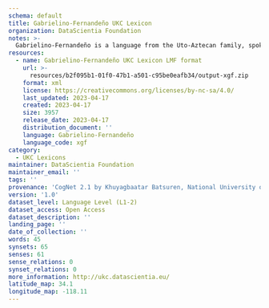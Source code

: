 ```yaml
---
schema: default
title: Gabrielino-Fernandeño UKC Lexicon
organization: DataScientia Foundation
notes: >-
  Gabrielino-Fernandeño is a language from the Uto-Aztecan family, spoken in North America. The UKC Lexicon of Gabrielino-Fernandeño is represented as a lexico-semantic network. It consists of words, word senses, synsets, as well as sense-level and synset-level relationships.
resources:
  - name: Gabrielino-Fernandeño UKC Lexicon LMF format
    url: >-
      resources/b2f095b1-01f0-47b1-a501-c95be0eafb34/output-xgf.zip
    format: xml
    license: https://creativecommons.org/licenses/by-nc-sa/4.0/
    last_updated: 2023-04-17
    created: 2023-04-17
    size: 3957
    release_date: 2023-04-17
    distribution_document: ''
    language: Gabrielino-Fernandeño
    language_code: xgf
category:
  - UKC Lexicons
maintainer: DataScientia Foundation
maintainer_email: ''
tags: ''
provenance: 'CogNet 2.1 by Khuyagbaatar Batsuren, National University of Mongolia (http://cognet.ukc.disi.unitn.it); Native Languages of the Americas 2021.11. by Laura Redish and Orrin Lewis (http://www.native-languages.org); Princeton WordNet 2.1 by Princeton University (https://wordnet.princeton.edu)'
version: '1.0'
dataset_level: Language Level (L1-2)
dataset_access: Open Access
dataset_description: ''
landing_page: ''
date_of_collection: ''
words: 45
synsets: 65
senses: 61
sense_relations: 0
synset_relations: 0
more_information: http://ukc.datascientia.eu/
latitude_map: 34.1
longitude_map: -118.11
---
```

